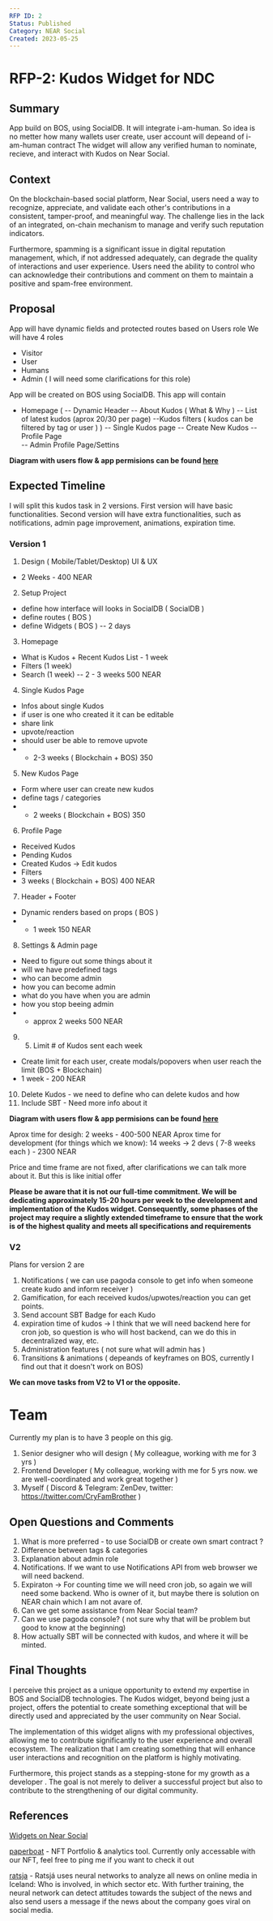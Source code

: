 ```yaml
---
RFP ID: 2
Status: Published
Category: NEAR Social
Created: 2023-05-25
---
```


# RFP-2: Kudos Widget for NDC

## Summary
App build on BOS, using SocialDB. It will integrate i-am-human. So idea is no metter how many wallets user create, user account will depeand of i-am-human contract 
The widget will allow any verified human to nominate, recieve, and interact with Kudos on Near Social. 

## Context 
On the blockchain-based social platform, Near Social, users need a way to recognize, appreciate, and validate each other's contributions in a consistent, tamper-proof, and meaningful way. The challenge lies in the lack of an integrated, on-chain mechanism to manage and verify such reputation indicators.

Furthermore, spamming is a significant issue in digital reputation management, which, if not addressed adequately, can degrade the quality of interactions and user experience. Users need the ability to control who can acknowledge their contributions and comment on them to maintain a positive and spam-free environment.


## Proposal 

App will have dynamic fields and protected routes based on Users role
We will have 4 roles
 - Visitor 
 - User
 - Humans
 - Admin ( I will need some clarifications for this role) 


App will be created on BOS using SocialDB.
This app will contain 
- Homepage (
  -- Dynamic Header
  -- About Kudos ( What & Why )
  -- List of latest kudos (aprox 20/30 per page)
  --Kudos filters ( kudos can be filtered by tag or user )
)
-- Single Kudos page 
-- Create New Kudos 
-- Profile Page   
-- Admin Profile Page/Settins 

**Diagram with users flow & app permisions can be found [here](https://miro.com/app/board/uXjVMGLmjJ4=/)**


## Expected Timeline

I will split this kudos task in 2 versions. 
First version will have basic functionalities. 
Second version will have extra functionalities, such as notifications, admin page improvement, animations, expiration time. 

### Version 1
1. Design ( Mobile/Tablet/Desktop) UI & UX 
  - 2 Weeks - 400 NEAR
2. Setup Project 
  - define how interface will looks in SocialDB ( SocialDB )
  - define routes ( BOS )
  - define Widgets ( BOS )
  -- 2 days 
3. Homepage
  - What is Kudos + Recent Kudos List - 1 week
  - Filters (1 week) 
  - Search (1 week)
  -- 2 - 3 weeks 500 NEAR 
4. Single Kudos Page
  - Infos about single Kudos
  - if user is one who created it it can be editable 
  - share link 
  - upvote/reaction
  - should user be able to remove upvote
  - - 2-3 weeks ( Blockchain + BOS) 350
5. New Kudos Page 
  - Form where user can create new kudos
  - define tags / categories
  - - 2 weeks ( Blockchain + BOS) 350
6. Profile Page
  - Received Kudos
  - Pending Kudos
  - Created Kudos -> Edit kudos 
  - Filters 
  - 3 weeks ( Blockchain + BOS) 400 NEAR
7. Header + Footer 
  - Dynamic renders based on props ( BOS )
  - - 1 week 150 NEAR 
8. Settings & Admin page
  - Need to figure out some things about it
  - will we have predefined tags
  - who can become admin 
  - how you can become admin 
  - what do you have when you are admin
  - how you stop beeing admin 
  - - approx 2 weeks 500 NEAR 
9. 5. Limit # of Kudos sent each week
  - Create limit for each user, create modals/popovers when user reach the limit (BOS + Blockchain)
  - 1 week  - 200 NEAR 
10. Delete Kudos - we need to define who can delete kudos and how
11. Include SBT - Need more info about it 


**Diagram with users flow & app permisions can be found [here](https://miro.com/app/board/uXjVMGLmjJ4=/)**

Aprox time for desigh: 2 weeks - 400-500 NEAR 
Aprox time for development (for things which we know): 14 weeks -> 2 devs ( 7-8 weeks each ) -  2300 NEAR 

Price and time frame are not fixed, after clarifications we can talk more about it. But this is like initial offer

**Please be aware that it is not our full-time commitment. We will be dedicating approximately 15-20 hours per week to the development and implementation of the Kudos widget. Consequently, some phases of the project may require a slightly extended timeframe to ensure that the work is of the highest quality and meets all specifications and requirements**


### V2 
Plans for version 2 are 
1. Notifications ( we can use pagoda console to get info when someone create kudo and inform receiver )
2. Gamification, for each received kudos/upwotes/reaction you can get points.
3. Send account SBT Badge for each Kudo
4. expiration time of kudos -> I think that we will need backend here for cron job, so question is who will host backend, can we do this in decentralized way, etc. 
5. Administration features ( not sure what will admin has )
6. Transitions & animations ( depeands of keyframes on BOS, currently I find out that it doesn't work on BOS)


**We can move tasks from V2 to V1 or the opposite.**

# Team 

Currently my plan is to have 3 people on this gig. 
1. Senior designer who will design ( My colleague, working with me for 3 yrs )
2. Frontend Developer ( My colleague, working with me for 5 yrs now. we are well-coordinated and work great together  )
3. Myself ( Discord & Telegram: ZenDev, twitter: https://twitter.com/CryFamBrother )


## Open Questions and Comments

1) What is more preferred - to use SocialDB or create own smart contract ?
2) Difference between tags & categories
3) Explanation about admin role
4) Notifications. If we want to use Notifications API from web browser we will need backend. 
5) Expiraton -> For counting time we will need cron job, so again we will need some backend. Who is owner of it, but maybe there is solution on NEAR chain which I am not avare of.
6) Can we get some assistance from Near Social team? 
7) Can we use pagoda console? ( not sure why that will be problem but good to know at the beginning) 
8) How actually SBT will be connected with kudos, and where it will be minted. 


## Final Thoughts
I perceive this project as a unique opportunity to extend my expertise in BOS and SocialDB technologies. The Kudos widget, beyond being just a project, offers the potential to create something exceptional that will be directly used and appreciated by the user community on Near Social.

The implementation of this widget aligns with my professional objectives, allowing me to contribute significantly to the user experience and overall ecosystem. The realization that I am creating something that will enhance user interactions and recognition on the platform is highly motivating.

Furthermore, this project stands as a stepping-stone for my growth as a developer . The goal is not merely to deliver a successful project but also to contribute to the strengthening of our digital community. 


## References
[Widgets on Near Social](https://near.social/#/mob.near/widget/ProfilePage?accountId=7418d5cb7d7657e526b8bccf28750939105828d0f5b34a7254bd107477d84a2c) 

[paperboat](http://paperboat-dev.breyta.is/) - NFT Portfolio & analytics tool. Currently only accessable with our NFT, feel free to ping me if you want to check it out 

[ratsja](https://breyta.is/work/ratsja/) - Ratsjá uses neural networks to analyze all news on online media in Iceland: Who is involved, in which sector etc. With further training, the neural network can detect attitudes towards the subject of the news and also send users a message if the news about the company goes viral on social media.
